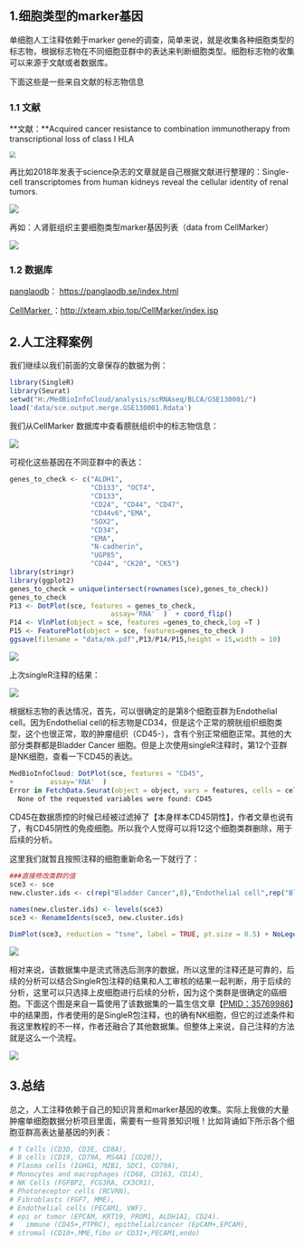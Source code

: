 ## 1.细胞类型的marker基因

单细胞人工注释依赖于marker gene的调查，简单来说，就是收集各种细胞类型的标志物，根据标志物在不同细胞亚群中的表达来判断细胞类型。细胞标志物的收集可以来源于文献或者数据库。

下面这些是一些来自文献的标志物信息

### 1.1 文献

**文献：**Acquired cancer resistance to combination immunotherapy from transcriptional loss of class I HLA

<img src="https://raw.githubusercontent.com/BioInfoCloud/ImageGo/main/202210141625398.png" style="zoom: 67%;" />

再比如2018年发表于science杂志的文章就是自己根据文献进行整理的：Single-cell transcriptomes from human kidneys reveal the cellular identity of renal tumors.

![](https://raw.githubusercontent.com/BioInfoCloud/ImageGo/main/202210141653204.png)

再如：人肾脏组织主要细胞类型marker基因列表（data from CellMarker）

![](https://raw.githubusercontent.com/BioInfoCloud/ImageGo/main/202210151755415.png)

### 1.2 数据库

[panglaodb](https://panglaodb.se/index.html)： https://panglaodb.se/index.html

[CellMarker ](http://xteam.xbio.top/CellMarker/index.jsp)：http://xteam.xbio.top/CellMarker/index.jsp

## 2.人工注释案例

我们继续以我们前面的文章保存的数据为例：

```R
library(SingleR)
library(Seurat)
setwd("H:/MedBioInfoCloud/analysis/scRNAseq/BLCA/GSE130001/")
load('data/sce.output.merge.GSE130001.Rdata')
```

我们从CellMarker 数据库中查看膀胱组织中的标志物信息：

![](https://raw.githubusercontent.com/BioInfoCloud/ImageGo/main/202210151952372.png)

可视化这些基因在不同亚群中的表达：

```R
genes_to_check <- c("ALDH1",
                    "CD133", "OCT4",
                    "CD133",
                    "CD24", "CD44", "CD47",
                    "CD44v6","EMA",
                    "SOX2",
                    "CD34",
                    "EMA",
                    "N-cadherin",
                    "UGP85",
                    "CD44", "CK20", "CK5")
library(stringr) 
library(ggplot2)
genes_to_check = unique(intersect(rownames(sce),genes_to_check))
genes_to_check
P13 <- DotPlot(sce, features = genes_to_check,
                         assay='RNA'  )  + coord_flip()
P14 <- VlnPlot(object = sce, features =genes_to_check,log =T )
P15 <- FeaturePlot(object = sce, features=genes_to_check )
ggsave(filename = "data/mk.pdf",P13/P14/P15,height = 15,width = 10)
```

![](https://raw.githubusercontent.com/BioInfoCloud/ImageGo/main/202210152008394.png)

上次singleR注释的结果：

![](https://raw.githubusercontent.com/BioInfoCloud/ImageGo/main/202210140044729.png)



根据标志物的表达情况，首先，可以很确定的是第8个细胞亚群为Endothelial cell。因为Endothelial cell的标志物是CD34，但是这个正常的膀胱组织细胞类型，这个也很正常，取的肿瘤组织（CD45-），含有个别正常细胞正常。其他的大部分类群都是Bladder Cancer 细胞。但是上次使用singleR注释时，第12个亚群是NK细胞，查看一下CD45的表达。

```R
MedBioInfoCloud: DotPlot(sce, features = "CD45",
+         assay='RNA'  )
Error in FetchData.Seurat(object = object, vars = features, cells = cells) : 
  None of the requested variables were found: CD45
```

CD45在数据质控的时候已经被过滤掉了【本身样本CD45阴性】，作者文章也说有了，有CD45阴性的免疫细胞。所以我个人觉得可以将12这个细胞类群删除，用于后续的分析。

这里我们就暂且按照注释的细胞重新命名一下就行了：

```R
###直接修改类群的值
sce3 <- sce
new.cluster.ids <- c(rep("Bladder Cancer",8),"Endothelial cell",rep("Bladder Cancer",4))

names(new.cluster.ids) <- levels(sce3)
sce3 <- RenameIdents(sce3, new.cluster.ids)

DimPlot(sce3, reduction = "tsne", label = TRUE, pt.size = 0.5) + NoLegend()

```

![](https://raw.githubusercontent.com/BioInfoCloud/ImageGo/main/202210152117061.png)

相对来说，该数据集中是流式筛选后测序的数据，所以这里的注释还是可靠的，后续的分析可以结合SingleR包注释的结果和人工审核的结果一起判断，用于后续的分析，这里可以只选择上皮细胞进行后续的分析，因为这个类群是很确定的癌细胞。下面这个图是来自一篇使用了该数据集的一篇生信文章【[PMID：35769986](https://www.ncbi.nlm.nih.gov/pubmed/35769986)】中的结果图，作者使用的是SingleR包注释，也的确有NK细胞，但它的过滤条件和我这里教程的不一样，作者还融合了其他数据集。但整体上来说，自己注释的方法就是这么一个流程。

![](https://raw.githubusercontent.com/BioInfoCloud/ImageGo/main/202210152119255.png)



## 3.总结

总之，人工注释依赖于自己的知识背景和marker基因的收集。实际上我做的大量肿瘤单细胞数据分析项目里面，需要有一些背景知识哦！比如背诵如下所示各个细胞亚群高表达量基因的列表：

```R
# T Cells (CD3D, CD3E, CD8A), 
# B cells (CD19, CD79A, MS4A1 [CD20]), 
# Plasma cells (IGHG1, MZB1, SDC1, CD79A), 
# Monocytes and macrophages (CD68, CD163, CD14),
# NK Cells (FGFBP2, FCG3RA, CX3CR1),  
# Photoreceptor cells (RCVRN), 
# Fibroblasts (FGF7, MME), 
# Endothelial cells (PECAM1, VWF). 
# epi or tumor (EPCAM, KRT19, PROM1, ALDH1A1, CD24).
#   immune (CD45+,PTPRC), epithelial/cancer (EpCAM+,EPCAM), 
# stromal (CD10+,MME,fibo or CD31+,PECAM1,endo) 
```